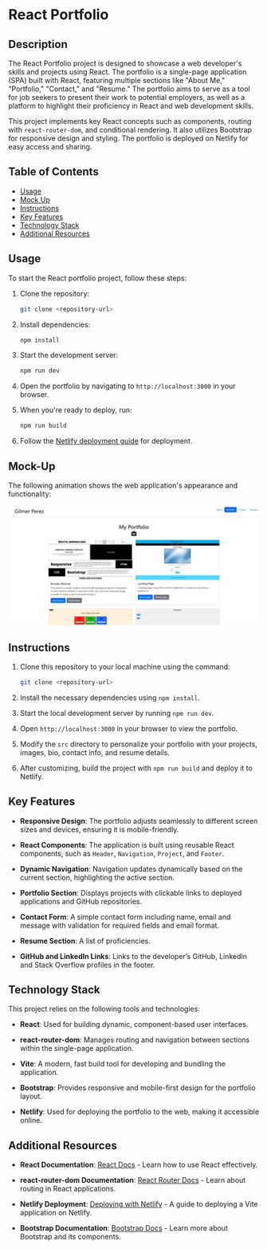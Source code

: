 # React Portfolio

## Description

The React Portfolio project is designed to showcase a web developer's skills and projects using React. The portfolio is a single-page application (SPA) built with React, featuring multiple sections like "About Me," "Portfolio," "Contact," and "Resume." The portfolio aims to serve as a tool for job seekers to present their work to potential employers, as well as a platform to highlight their proficiency in React and web development skills.

This project implements key React concepts such as components, routing with `react-router-dom`, and conditional rendering. It also utilizes Bootstrap for responsive design and styling. The portfolio is deployed on Netlify for easy access and sharing.

## Table of Contents

- [Usage](#usage)
- [Mock Up](#mock-up)
- [Instructions](#instructions)
- [Key Features](#key-features)
- [Technology Stack](#technology-stack)
- [Additional Resources](#additional-resources)

## Usage

To start the React portfolio project, follow these steps:

1. Clone the repository:
    ```bash
    git clone <repository-url>
    ```

2. Install dependencies:
    ```bash
    npm install
    ```

3. Start the development server:
    ```bash
    npm run dev
    ```

4. Open the portfolio by navigating to `http://localhost:3000` in your browser.

5. When you're ready to deploy, run:
    ```bash
    npm run build
    ```

6. Follow the [Netlify deployment guide](https://vitejs.dev/guide/static-deploy.html#netlify) for deployment.

## Mock-Up

The following animation shows the web application's appearance and functionality:

![Screenshot](./assets/portfolioSC.jpg)

## Instructions

1. Clone this repository to your local machine using the command:
    ```bash
    git clone <repository-url>
    ```

2. Install the necessary dependencies using `npm install`.

3. Start the local development server by running `npm run dev`.

4. Open `http://localhost:3000` in your browser to view the portfolio.

5. Modify the `src` directory to personalize your portfolio with your projects, images, bio, contact info, and resume details.

6. After customizing, build the project with `npm run build` and deploy it to Netlify.

## Key Features

- **Responsive Design**: The portfolio adjusts seamlessly to different screen sizes and devices, ensuring it is mobile-friendly.

- **React Components**: The application is built using reusable React components, such as `Header`, `Navigation`, `Project`, and `Footer`.

- **Dynamic Navigation**: Navigation updates dynamically based on the current section, highlighting the active section.

- **Portfolio Section**: Displays projects with clickable links to deployed applications and GitHub repositories.

- **Contact Form**: A simple contact form including name, email and message with validation for required fields and email format.

- **Resume Section**: A list of proficiencies.

- **GitHub and LinkedIn Links**: Links to the developer’s GitHub, LinkedIn and Stack Overflow profiles in the footer.

## Technology Stack

This project relies on the following tools and technologies:

- **React**: Used for building dynamic, component-based user interfaces.

- **react-router-dom**: Manages routing and navigation between sections within the single-page application.

- **Vite**: A modern, fast build tool for developing and bundling the application.

- **Bootstrap**: Provides responsive and mobile-first design for the portfolio layout.

- **Netlify**: Used for deploying the portfolio to the web, making it accessible online.

## Additional Resources

- **React Documentation**: [React Docs](https://reactjs.org/docs/getting-started.html) - Learn how to use React effectively.

- **react-router-dom Documentation**: [React Router Docs](https://reactrouter.com/web/guides/quick-start) - Learn about routing in React applications.

- **Netlify Deployment**: [Deploying with Netlify](https://vitejs.dev/guide/static-deploy.html#netlify) - A guide to deploying a Vite application on Netlify.

- **Bootstrap Documentation**: [Bootstrap Docs](https://getbootstrap.com/docs/5.1/getting-started/introduction/) - Learn more about Bootstrap and its components.



